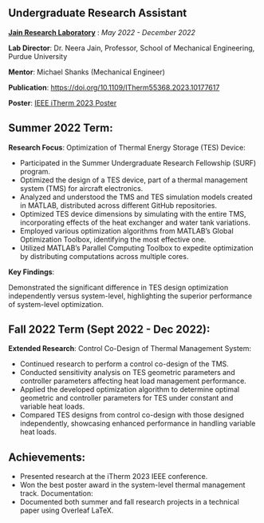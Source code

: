 ## Undergraduate Research Assistant
**<a href="https://engineering.purdue.edu/JainResearchLab/" target="_blank" title="Click">Jain Research Laboratory</a>** : *May 2022 - December 2022*


**Lab Director**: Dr. Neera Jain, Professor, School of Mechanical Engineering, Purdue University

**Mentor**: Michael Shanks (Mechanical Engineer)

**Publication**: <a href="https://doi.org/10.1109/ITherm55368.2023.10177617" target="_blank" title="Click"> https://doi.org/10.1109/ITherm55368.2023.10177617</a>

**Poster**: <a href="assets/jrl_poster.pdf" target="_blank" title="Click"> IEEE iTherm 2023 Poster</a>

## Summer 2022 Term:
**Research Focus**: Optimization of Thermal Energy Storage (TES) Device:

-	Participated in the Summer Undergraduate Research Fellowship (SURF) program.
-	Optimized the design of a TES device, part of a thermal management system (TMS) for aircraft electronics.
-	Analyzed and understood the TMS and TES simulation models created in MATLAB, distributed across different GitHub repositories.
-	Optimized TES device dimensions by simulating with the entire TMS, incorporating effects of the heat exchanger and water tank variations.
-	Employed various optimization algorithms from MATLAB’s Global Optimization Toolbox, identifying the most effective one.
-	Utilized MATLAB’s Parallel Computing Toolbox to expedite optimization by distributing computations across multiple cores.

**Key Findings**:

Demonstrated the significant difference in TES design optimization independently versus system-level, highlighting the superior performance of system-level optimization.

## Fall 2022 Term (Sept 2022 - Dec 2022):
**Extended Research**: Control Co-Design of Thermal Management System:

-	Continued research to perform a control co-design of the TMS.
-	Conducted sensitivity analysis on TES geometric parameters and controller parameters affecting heat load management performance.
-	Applied the developed optimization algorithm to determine optimal geometric and controller parameters for TES under constant and variable heat loads.
-	Compared TES designs from control co-design with those designed independently, showcasing enhanced performance in handling variable heat loads.

## Achievements:
-	Presented research at the iTherm 2023 IEEE conference.
-	Won the best poster award in the system-level thermal management track.
Documentation:
-	Documented both summer and fall research projects in a technical paper using Overleaf LaTeX.
